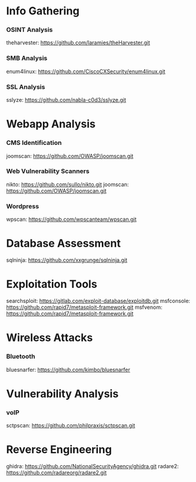 # Info Gathering
### OSINT Analysis
theharvester: https://github.com/laramies/theHarvester.git
### SMB Analysis
enum4linux: https://github.com/CiscoCXSecurity/enum4linux.git
### SSL Analysis
sslyze: https://github.com/nabla-c0d3/sslyze.git

# Webapp Analysis
### CMS Identification
joomscan: https://github.com/OWASP/joomscan.git
### Web Vulnerability Scanners
nikto: https://github.com/sullo/nikto.git
joomscan: https://github.com/OWASP/joomscan.git
### Wordpress
wpscan: https://github.com/wpscanteam/wpscan.git

# Database Assessment
sqlninja: https://github.com/xxgrunge/sqlninja.git

# Exploitation Tools
searchsploit: https://gitlab.com/exploit-database/exploitdb.git
msfconsole: https://github.com/rapid7/metasploit-framework.git
msfvenom: https://github.com/rapid7/metasploit-framework.git

# Wireless Attacks
### Bluetooth
bluesnarfer: https://github.com/kimbo/bluesnarfer

# Vulnerability Analysis
### voIP
sctpscan: https://github.com/philpraxis/sctpscan.git

# Reverse Engineering
ghidra: https://github.com/NationalSecurityAgency/ghidra.git
radare2: https://github.com/radareorg/radare2.git
